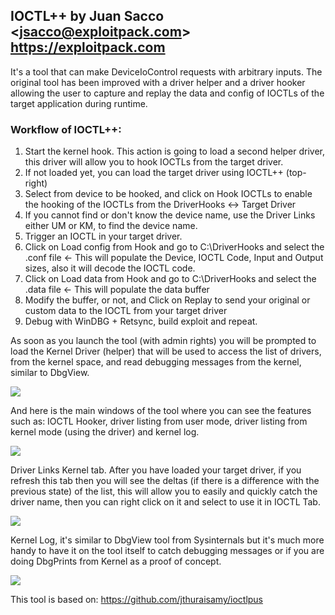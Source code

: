 ## IOCTL++ by Juan Sacco <<jsacco@exploitpack.com>> https://exploitpack.com
It's a tool that can make DeviceIoControl requests with arbitrary inputs. The original tool has been improved with a driver helper and a driver hooker allowing the user to capture and replay the data and config of IOCTLs of the target application during runtime.

### Workflow of IOCTL++:
1. Start the kernel hook. This action is going to load a second helper driver, this driver will allow you to hook IOCTLs from the target driver.
2. If not loaded yet, you can load the target driver using IOCTL++ (top-right)
3. Select from device to be hooked, and click on Hook IOCTLs to enable the hooking of the IOCTLs from the DriverHooks <-> Target Driver
4. If you cannot find or don't know the device name, use the Driver Links either UM or KM, to find the device name.
5. Trigger an IOCTL in your target driver.
6. Click on Load config from Hook and go to C:\DriverHooks and select the .conf file <- This will populate the Device, IOCTL Code, Input and Output sizes, also it will decode the IOCTL code.
7. Click on Load data from Hook and go to C:\DriverHooks and select the .data file <- This will populate the data buffer
8. Modify the buffer, or not, and Click on Replay to send your original or custom data to the IOCTL from your target driver
9. Debug with WinDBG + Retsync, build exploit and repeat.

As soon as you launch the tool (with admin rights) you will be prompted to load the Kernel Driver (helper) that will be used to access the list of drivers, from the kernel space, and read debugging messages from the kernel, similar to DbgView.

<img src="https://cdn.shopify.com/s/files/1/0918/4162/6445/files/Screenshot_from_2025-09-25_18-45-34.png?v=1758818832">

And here is the main windows of the tool where you can see the features such as: IOCTL Hooker, driver listing from user mode, driver listing from kernel mode (using the driver) and kernel log.

<img src="https://cdn.shopify.com/s/files/1/0918/4162/6445/files/Screenshot_from_2025-09-25_18-47-41.png?v=1758818962">

Driver Links Kernel tab. After you have loaded your target driver, if you refresh this tab then you will see the deltas (if there is a difference with the previous state) of the list, this will allow you to easily and quickly catch the driver name, then you can right click on it and select to use it in IOCTL Tab.

<img src="https://cdn.shopify.com/s/files/1/0918/4162/6445/files/Screenshot_from_2025-09-25_18-55-21.png?v=1758819333">

Kernel Log, it's similar to DbgView tool from Sysinternals but it's much more handy to have it on the tool itself to catch debugging messages or if you are doing DbgPrints from Kernel as a proof of concept.

<img src="https://cdn.shopify.com/s/files/1/0918/4162/6445/files/Screenshot_from_2025-09-25_18-56-12.png?v=1758819444">


This tool is based on: https://github.com/jthuraisamy/ioctlpus
